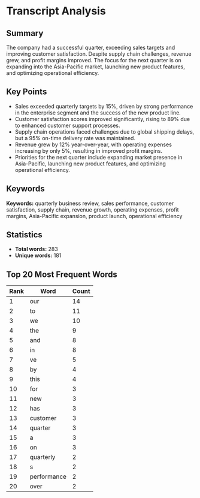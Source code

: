 # Transcript Analysis

## Summary
The company had a successful quarter, exceeding sales targets and improving customer satisfaction. Despite supply chain challenges, revenue grew, and profit margins improved. The focus for the next quarter is on expanding into the Asia-Pacific market, launching new product features, and optimizing operational efficiency.

## Key Points
- Sales exceeded quarterly targets by 15%, driven by strong performance in the enterprise segment and the success of the new product line.
- Customer satisfaction scores improved significantly, rising to 89% due to enhanced customer support processes.
- Supply chain operations faced challenges due to global shipping delays, but a 95% on-time delivery rate was maintained.
- Revenue grew by 12% year-over-year, with operating expenses increasing by only 5%, resulting in improved profit margins.
- Priorities for the next quarter include expanding market presence in Asia-Pacific, launching new product features, and optimizing operational efficiency.

## Keywords
**Keywords:** quarterly business review, sales performance, customer satisfaction, supply chain, revenue growth, operating expenses, profit margins, Asia-Pacific expansion, product launch, operational efficiency

## Statistics
- **Total words:** 283
- **Unique words:** 181

## Top 20 Most Frequent Words
| Rank | Word | Count |
|------|------|-------|
| 1 | our | 14 |
| 2 | to | 11 |
| 3 | we | 10 |
| 4 | the | 9 |
| 5 | and | 8 |
| 6 | in | 8 |
| 7 | ve | 5 |
| 8 | by | 4 |
| 9 | this | 4 |
| 10 | for | 3 |
| 11 | new | 3 |
| 12 | has | 3 |
| 13 | customer | 3 |
| 14 | quarter | 3 |
| 15 | a | 3 |
| 16 | on | 3 |
| 17 | quarterly | 2 |
| 18 | s | 2 |
| 19 | performance | 2 |
| 20 | over | 2 |